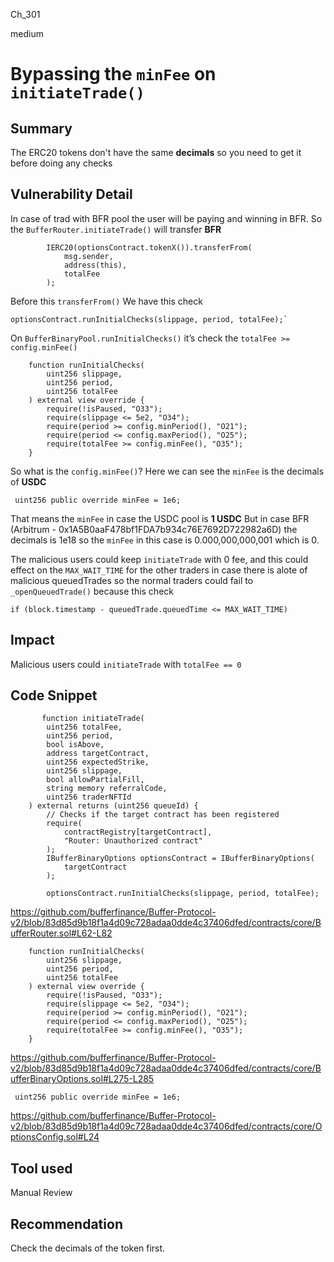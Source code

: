 Ch_301

medium

# Bypassing the `minFee` on `initiateTrade()`

## Summary
The ERC20 tokens don't have the same **decimals** so you need to get it before doing any checks 
## Vulnerability Detail
In case of trad with BFR pool the user will be paying and winning in BFR.
So the `BufferRouter.initiateTrade()` will transfer **BFR** 
```solidity
        IERC20(optionsContract.tokenX()).transferFrom(
            msg.sender,
            address(this),
            totalFee
        );
```
Before this `transferFrom()` 
We have this check 

```solidity
optionsContract.runInitialChecks(slippage, period, totalFee);`
```
On `BufferBinaryPool.runInitialChecks()` it’s check the `totalFee >= config.minFee()`
```solidity
    function runInitialChecks(
        uint256 slippage,
        uint256 period,
        uint256 totalFee
    ) external view override {
        require(!isPaused, "O33");
        require(slippage <= 5e2, "O34");
        require(period >= config.minPeriod(), "O21");
        require(period <= config.maxPeriod(), "O25");
        require(totalFee >= config.minFee(), "O35");
    }

```
So what is the `config.minFee()`?
Here we can see the `minFee` is the decimals of **USDC**
```solidity
 uint256 public override minFee = 1e6;
```
That means the `minFee` in case the USDC pool is **1 USDC**
But in case BFR (Arbitrum - 0x1A5B0aaF478bf1FDA7b934c76E7692D722982a6D) the decimals is 1e18 so the `minFee` in this case is 0.000,000,000,001 which is 0.

The malicious users could keep `initiateTrade` with 0 fee, and this could effect on the `MAX_WAIT_TIME` for the other traders in case there is alote of malicious queuedTrades so the normal traders could fail to `_openQueuedTrade()` because this check
```solidity
if (block.timestamp - queuedTrade.queuedTime <= MAX_WAIT_TIME)
```
  

## Impact
Malicious users could `initiateTrade` with `totalFee == 0` 

## Code Snippet
```solidity
       function initiateTrade(
        uint256 totalFee,
        uint256 period,
        bool isAbove,
        address targetContract,
        uint256 expectedStrike,
        uint256 slippage,
        bool allowPartialFill,
        string memory referralCode,
        uint256 traderNFTId
    ) external returns (uint256 queueId) {
        // Checks if the target contract has been registered
        require(
            contractRegistry[targetContract],
            "Router: Unauthorized contract"
        );
        IBufferBinaryOptions optionsContract = IBufferBinaryOptions(
            targetContract
        );

        optionsContract.runInitialChecks(slippage, period, totalFee);

```
https://github.com/bufferfinance/Buffer-Protocol-v2/blob/83d85d9b18f1a4d09c728adaa0dde4c37406dfed/contracts/core/BufferRouter.sol#L62-L82

```solidity
    function runInitialChecks(
        uint256 slippage,
        uint256 period,
        uint256 totalFee
    ) external view override {
        require(!isPaused, "O33");
        require(slippage <= 5e2, "O34"); 
        require(period >= config.minPeriod(), "O21");
        require(period <= config.maxPeriod(), "O25");
        require(totalFee >= config.minFee(), "O35");
    }

```
https://github.com/bufferfinance/Buffer-Protocol-v2/blob/83d85d9b18f1a4d09c728adaa0dde4c37406dfed/contracts/core/BufferBinaryOptions.sol#L275-L285

```solidity
 uint256 public override minFee = 1e6;
```
https://github.com/bufferfinance/Buffer-Protocol-v2/blob/83d85d9b18f1a4d09c728adaa0dde4c37406dfed/contracts/core/OptionsConfig.sol#L24


## Tool used

Manual Review

## Recommendation
Check the decimals of the token first. 

